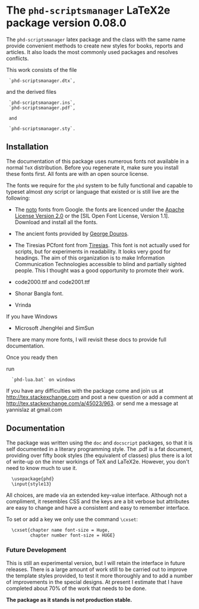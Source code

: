 # The `phd-scriptsmanager` LaTeX2e package version 0.08.0

The `phd-scriptsmanager` latex package and the class
with the same name provide
convenient methods to create new styles for books, reports
and articles. It also loads the most commonly used packages
and resolves conflicts.

This work consists of the file

     `phd-scriptsmanager.dtx`,

and the derived files

     `phd-scriptsmanager.ins`,
     `phd-scriptsmanager.pdf`,

     and

     `phd-scriptsmanager.sty`.

## Installation

The documentation of this package uses numerous fonts not available in a
normal `TeX` distribution. Before you regenerate it, make sure you install these
fonts first. All fonts are with an open source license.

The fonts we require for the `phd` system to be fully functional and capable
to typeset almost _any_ script or language that existed or is still live are
the following:

- The [noto](https://www.google.com/get/noto/) fonts from Google. the fonts
  are licenced under the [Apache License Version 2.0](http://www.apache.org/licenses/LICENSE-2.0.html)  or the [SIL Open Font License, Version 1.1]. Download and
  install all the fonts.

- The ancient fonts provided by [George Douros](http://users.teilar.gr/~g1951d/).

- The Tiresias PCfont font from  [Tiresias](http://www.tiresias.org/fonts/). This font
  is not actually used for scripts, but for experiments in readability. It looks
  very good for headings. The aim of this organization is to make Information
  Communication Technologies accessible to blind and partially sighted people. This
  I thought was a good opportunity to promote their work.

- code2000.ttf and code2001.ttf

- Shonar Bangla font.

- Vrinda

If you have Windows

- Microsoft JhengHei and SimSun

There are many more fonts, I will revisit these docs to provide full documentation.

Once you ready then

run

      `phd-lua.bat` on windows

If you have any difficulties with the package come and join us at
http://tex.stackexchange.com and post a new question or
add a comment at http://tex.stackexchange.com/a/45023/963.
or send me a message at  yannislaz at gmail.com

## Documentation

The package was written using the `doc` and `docscript` packages,
so that it is self documented in a literary programming style.
The .pdf is a fat document, providing over fifty book styles (the
equivalent of classes) plus there is a lot of write-up on the inner
workings of TeX and LaTeX2e. However, you don't need to know much
to use it.

      \usepackage{phd}
      \input{style13}

All choices, are made via an extended key-value interface.
Although not a compliment, it resembles CSS and the keys are a bit verbose but
attributes are easy to change and have a consistent and easy to remember interface.

To set or add a key we only use the command `\cxset`:

      \cxset{chapter name font-size = Huge,
             chapter number font-size = HUGE}

### Future Development

This is still an experimental version, but I will retain the
interface in future releases. There is a large amount of
work still to be carried out to improve the template styles
provided, to test it more thoroughly and to add a number of
improvements in the special designs. At present I estimate
that I have completed about 70% of the work that needs
to be done.

__The package as it stands is not production stable.__



